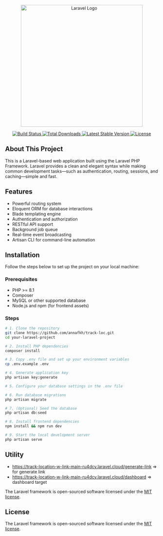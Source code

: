 <p align="center">
  <a href="https://laravel.com" target="_blank">
    <img src="https://raw.githubusercontent.com/laravel/art/master/logo-lockup/5%20SVG/2%20CMYK/1%20Full%20Color/laravel-logolockup-cmyk-red.svg" width="400" alt="Laravel Logo">
  </a>
</p>

<p align="center">
  <a href="https://github.com/laravel/framework/actions">
    <img src="https://github.com/laravel/framework/workflows/tests/badge.svg" alt="Build Status">
  </a>
  <a href="https://packagist.org/packages/laravel/framework">
    <img src="https://img.shields.io/packagist/dt/laravel/framework" alt="Total Downloads">
  </a>
  <a href="https://packagist.org/packages/laravel/framework">
    <img src="https://img.shields.io/packagist/v/laravel/framework" alt="Latest Stable Version">
  </a>
  <a href="https://packagist.org/packages/laravel/framework">
    <img src="https://img.shields.io/packagist/l/laravel/framework" alt="License">
  </a>
</p>

## About This Project

This is a Laravel-based web application built using the Laravel PHP Framework. Laravel provides a clean and elegant syntax while making common development tasks—such as authentication, routing, sessions, and caching—simple and fast.

## Features

- Powerful routing system
- Eloquent ORM for database interactions
- Blade templating engine
- Authentication and authorization
- RESTful API support
- Background job queue
- Real-time event broadcasting
- Artisan CLI for command-line automation

## Installation

Follow the steps below to set up the project on your local machine:

### Prerequisites

- PHP >= 8.1
- Composer
- MySQL or other supported database
- Node.js and npm (for frontend assets)

### Steps

```bash
# 1. Clone the repository
git clone https://github.com/annafkh/track-loc.git
cd your-laravel-project

# 2. Install PHP dependencies
composer install

# 3. Copy .env file and set up your environment variables
cp .env.example .env

# 4. Generate application key
php artisan key:generate

# 5. Configure your database settings in the .env file

# 6. Run database migrations
php artisan migrate

# 7. (Optional) Seed the database
php artisan db:seed

# 8. Install frontend dependencies
npm install && npm run dev

# 9. Start the local development server
php artisan serve

```
## Utility

- https://track-location-w-link-main-ru4dcy.laravel.cloud/generate-link => for generate link
- https://track-location-w-link-main-ru4dcy.laravel.cloud/dashboard => dashboard target

The Laravel framework is open-sourced software licensed under the [MIT license](https://opensource.org/licenses/MIT).


## License

The Laravel framework is open-sourced software licensed under the [MIT license](https://opensource.org/licenses/MIT).

